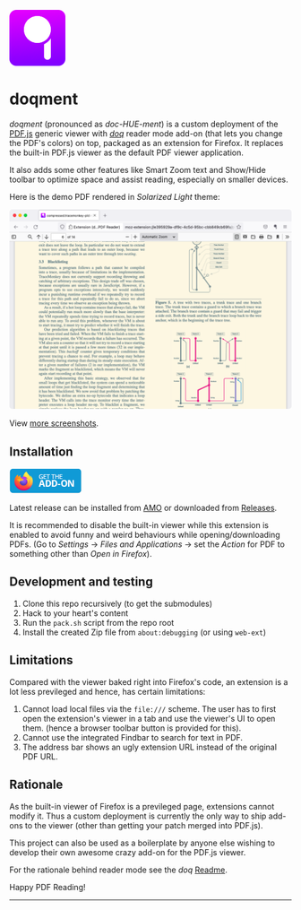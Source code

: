 ![doqment icon](docs/logo.png)

# doqment

*doqment* (pronounced as *doc-HUE-ment*) is a custom deployment of the
[PDF.js][1] generic viewer with [*doq*][2] reader mode add-on (that lets you
change the PDF's colors) on top, packaged as an extension for Firefox. It
replaces the built-in PDF.js viewer as the default PDF viewer application.

It also adds some other features like Smart Zoom text and Show/Hide toolbar to
optimize space and assist reading, especially on smaller devices.

Here is the demo PDF rendered in *Solarized Light* theme:

![Screenshot of doqment running in Firefox](docs/grabs/solarized-light.png)

View [more screenshots](docs/gallery.md#themes).

## Installation

[ ![Get the Add-on](docs/get-addon.png) ][4]

Latest release can be installed from [AMO][4] or downloaded from [Releases][5].

It is recommended to disable the built-in viewer while this extension is
enabled to avoid funny and weird behaviours while opening/downloading PDFs.
(Go to *Settings* -> *Files and Applications* -> set the *Action* for PDF to
something other than *Open in Firefox*).

## Development and testing

1. Clone this repo recursively (to get the submodules)
2. Hack to your heart's content
3. Run the `pack.sh` script from the repo root
4. Install the created Zip file from `about:debugging` (or using `web-ext`)

## Limitations

Compared with the viewer baked right into Firefox's code, an extension is a lot
less previleged and hence, has certain limitations:

1. Cannot load local files via the `file:///` scheme. The user has to first
   open the extension's viewer in a tab and use the viewer's UI to open them.
   (hence a browser toolbar button is provided for this).
2. Cannot use the integrated Findbar to search for text in PDF.
3. The address bar shows an ugly extension URL instead of the original PDF URL.

## Rationale

As the built-in viewer of Firefox is a previleged page, extensions cannot
modify it. Thus a custom deployment is currently the only way to ship add-ons
to the viewer (other than getting your patch merged into PDF.js).

This project can also be used as a boilerplate by anyone else wishing to
develop their own awesome crazy add-on for the PDF.js viewer.

For the rationale behind reader mode see the *doq* [Readme][3].

Happy PDF Reading!

---

[1]: https://mozilla.github.io/pdf.js/web/viewer.html
[2]: https://github.com/shivaprsd/doq
[3]: https://github.com/shivaprsd/doq#why-doq
[4]: https://addons.mozilla.org/addon/doqment
[5]: https://github.com/shivaprsd/doqment/releases/latest
